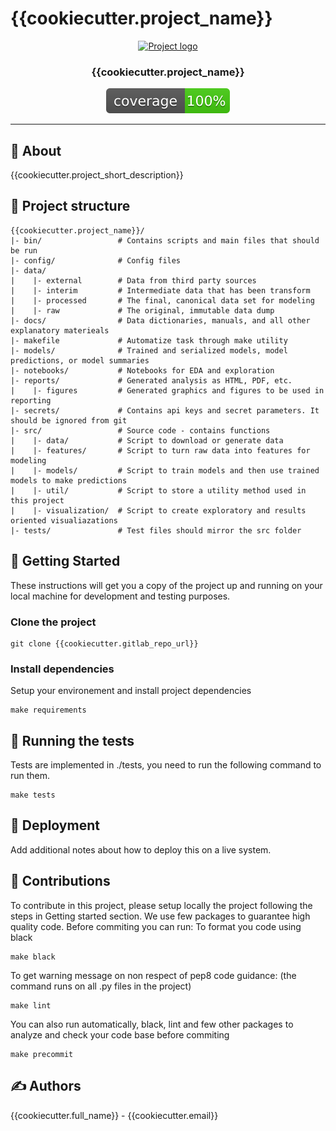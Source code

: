 # {{cookiecutter.project_name}}

<p align="center">
  <a href="" rel="noopener">
 <img width=200px height=200px src="https://i.imgur.com/6wj0hh6.jpg" alt="Project logo"></a>
</p>

<h3 align="center">{{cookiecutter.project_name}}</h3>

<div align="center">

  [![code coverage](coverage.svg "Code coverage")]()
</div>

---


## 🧐 About <a name = "about"></a>
{{cookiecutter.project_short_description}}

## 🔖 Project structure

```
{{cookiecutter.project_name}}/
|- bin/                 # Contains scripts and main files that should be run
|- config/              # Config files
|- data/
|    |- external        # Data from third party sources
|    |- interim         # Intermediate data that has been transform
|    |- processed       # The final, canonical data set for modeling
|    |- raw             # The original, immutable data dump
|- docs/                # Data dictionaries, manuals, and all other explanatory materieals
|- makefile             # Automatize task through make utility
|- models/              # Trained and serialized models, model predictions, or model summaries
|- notebooks/           # Notebooks for EDA and exploration
|- reports/             # Generated analysis as HTML, PDF, etc.
|    |- figures         # Generated graphics and figures to be used in reporting
|- secrets/             # Contains api keys and secret parameters. It should be ignored from git
|- src/                 # Source code - contains functions 
|    |- data/           # Script to download or generate data 
|    |- features/       # Script to turn raw data into features for modeling
|    |- models/         # Script to train models and then use trained models to make predictions
|    |- util/           # Script to store a utility method used in this project
|    |- visualization/  # Script to create exploratory and results oriented visualiazations
|- tests/               # Test files should mirror the src folder
```

## 🏁 Getting Started <a name = "getting_started"></a>
These instructions will get you a copy of the project up and running on your local machine for development and testing purposes.

### Clone the project
```
git clone {{cookiecutter.gitlab_repo_url}}
```

### Install dependencies
Setup your environement and install project dependencies
```
make requirements
```

## 🔧 Running the tests
Tests are implemented in ./tests, you need to run the following command to run them.
```
make tests
```

## 🚀 Deployment
Add additional notes about how to deploy this on a live system.

## 🎈 Contributions
To contribute in this project, please setup locally the project following the steps  in Getting started section.
We use few packages to guarantee high quality code. Before commiting you can run:
To format you code using black
```
make black
```
To get warning message on non respect of pep8 code guidance:
(the command runs on all .py files in the project)
```
make lint
```
You can also run automatically, black, lint and few other packages to analyze and check your code base before commiting
```
make precommit
```

##  ✍️ Authors
{{cookiecutter.full_name}} - {{cookiecutter.email}}